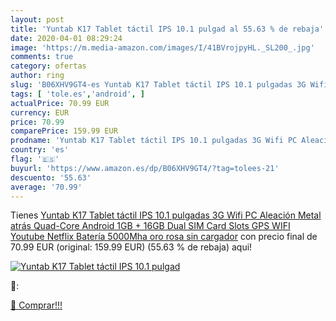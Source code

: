 ```yaml
---
layout: post
title: 'Yuntab K17 Tablet táctil IPS 10.1 pulgad al 55.63 % de rebaja'
date: 2020-04-01 08:29:24
image: 'https://m.media-amazon.com/images/I/41BVrojpyHL._SL200_.jpg'
comments: true
category: ofertas
author: ring
slug: 'B06XHV9GT4-es Yuntab K17 Tablet táctil IPS 10.1 pulgadas 3G Wifi PC...'
tags: [ 'tole.es','android', ]
actualPrice: 70.99 EUR
currency: EUR
price: 70.99
comparePrice: 159.99 EUR
prodname: 'Yuntab K17 Tablet táctil IPS 10.1 pulgadas 3G Wifi PC Aleación Metal atrás Quad-Core Android 1GB + 16GB Dual SIM Card Slots GPS WIFI Youtube Netflix Batería 5000Mha oro rosa sin cargador'
country: 'es'
flag: '🇪🇸'
buyurl: 'https://www.amazon.es/dp/B06XHV9GT4/?tag=tolees-21'
descuento: '55.63'
average: '70.99'
---
```


Tienes [Yuntab K17 Tablet táctil IPS 10.1 pulgadas 3G Wifi PC Aleación Metal atrás Quad-Core Android 1GB + 16GB Dual SIM Card Slots GPS WIFI Youtube Netflix Batería 5000Mha oro rosa sin cargador](https://www.amazon.es/dp/B06XHV9GT4/?tag=tolees-21) con precio final de  70.99 EUR (original: 159.99 EUR) (55.63 %  de rebaja) aqui!

[![Yuntab K17 Tablet táctil IPS 10.1 pulgad](https://m.media-amazon.com/images/I/41BVrojpyHL._SL200_.jpg)](https://www.amazon.es/dp/B06XHV9GT4/?tag=tolees-21)

🔎:


[🛒 Comprar!!!](https://www.amazon.es/dp/B06XHV9GT4/?tag=tolees-21)
